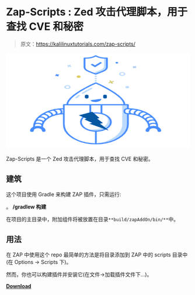 # Zap-Scripts : Zed 攻击代理脚本，用于查找 CVE 和秘密

> 原文：<https://kalilinuxtutorials.com/zap-scripts/>

[![](img/a09afe448518cb0aff47e0837e7b9e34.png)](https://blogger.googleusercontent.com/img/b/R29vZ2xl/AVvXsEgXBrlth-S3xLgd7d6m6D7P2bdbb5rlgoC5QpsI5i-qysXztfbTP7wltfj-Kei01ON9X4fZvXmb9hpHPWzPGy0D9S-vL9i_gTN99GhNzxmVfwftuNAuIXtvmWKbLv_JP4TBpOEgPjSOhwrBmaPOKSr4Wjnsm78Rj_Ya1NeP1Vpo8-NHDCAGDKZR2_Ah/s728/Zed%20Attack%20(1).png)

Zap-Scripts 是一个 Zed 攻击代理脚本，用于查找 CVE 和秘密。

## 建筑

这个项目使用 Gradle 来构建 ZAP 插件，只需运行:

。 **/gradlew 构建**

在项目的主目录中，附加组件将被放置在目录`**build/zapAddOn/bin/**`中。

## 用法

在 ZAP 中使用这个 repo 最简单的方法是将目录添加到 ZAP 中的 scripts 目录中(在 Options -> Scripts 下)。

然而，你也可以构建插件并安装它(在文件->加载插件文件下…)。

[**Download**](https://github.com/sepehrdaddev/zap-scripts)